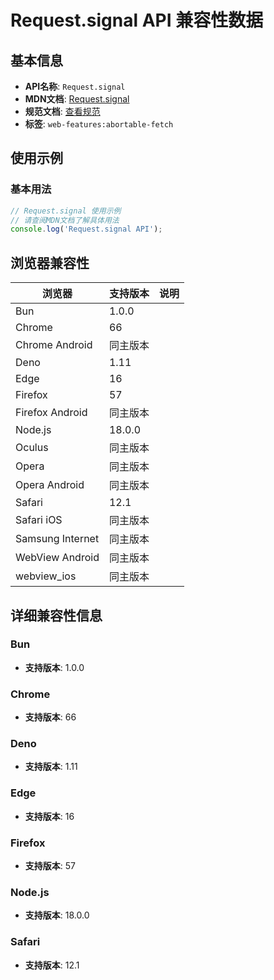 # Request.signal API 兼容性数据

## 基本信息

- **API名称**: `Request.signal`
- **MDN文档**: [Request.signal](https://developer.mozilla.org/docs/Web/API/Request/signal)
- **规范文档**: [查看规范](https://fetch.spec.whatwg.org/#ref-for-dom-request-signal②)
- **标签**: `web-features:abortable-fetch`

## 使用示例

### 基本用法

```javascript
// Request.signal 使用示例
// 请查阅MDN文档了解具体用法
console.log('Request.signal API');
```

## 浏览器兼容性

| 浏览器 | 支持版本 | 说明 |
|--------|----------|------|
| Bun | 1.0.0 |  |
| Chrome | 66 |  |
| Chrome Android | 同主版本 |  |
| Deno | 1.11 |  |
| Edge | 16 |  |
| Firefox | 57 |  |
| Firefox Android | 同主版本 |  |
| Node.js | 18.0.0 |  |
| Oculus | 同主版本 |  |
| Opera | 同主版本 |  |
| Opera Android | 同主版本 |  |
| Safari | 12.1 |  |
| Safari iOS | 同主版本 |  |
| Samsung Internet | 同主版本 |  |
| WebView Android | 同主版本 |  |
| webview_ios | 同主版本 |  |

## 详细兼容性信息

### Bun

- **支持版本**: 1.0.0

### Chrome

- **支持版本**: 66

### Deno

- **支持版本**: 1.11

### Edge

- **支持版本**: 16

### Firefox

- **支持版本**: 57

### Node.js

- **支持版本**: 18.0.0

### Safari

- **支持版本**: 12.1

